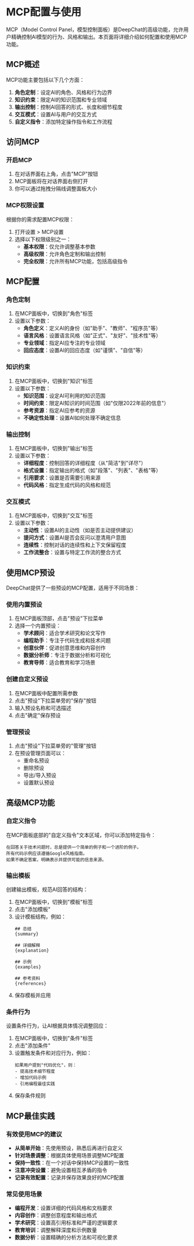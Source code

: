 # MCP配置与使用

MCP（Model Control Panel，模型控制面板）是DeepChat的高级功能，允许用户精确控制AI模型的行为、风格和输出。本页面将详细介绍如何配置和使用MCP功能。

## MCP概述

MCP功能主要包括以下几个方面：

1. **角色定制**：设定AI的角色、风格和行为边界
2. **知识约束**：限定AI的知识范围和专业领域
3. **输出控制**：控制AI回答的形式、长度和细节程度
4. **交互模式**：设置AI与用户的交互方式
5. **自定义指令**：添加特定操作指令和工作流程

## 访问MCP

### 开启MCP

1. 在对话界面右上角，点击"MCP"按钮
2. MCP面板将在对话界面右侧打开
3. 你可以通过拖拽分隔线调整面板大小

### MCP权限设置

根据你的需求配置MCP权限：

1. 打开设置 > MCP设置
2. 选择以下权限级别之一：
   - **基本权限**：仅允许调整基本参数
   - **高级权限**：允许角色定制和输出控制
   - **完全权限**：允许所有MCP功能，包括高级指令

## MCP配置

### 角色定制

1. 在MCP面板中，切换到"角色"标签
2. 设置以下参数：
   - **角色定义**：定义AI的身份（如"助手"、"教师"、"程序员"等）
   - **语言风格**：设置语言风格（如"正式"、"友好"、"技术性"等）
   - **专业领域**：指定AI应专注的专业领域
   - **回应态度**：设置AI的回应态度（如"谨慎"、"自信"等）

### 知识约束

1. 在MCP面板中，切换到"知识"标签
2. 设置以下参数：
   - **知识范围**：设定AI可利用的知识范围
   - **时间约束**：限定AI知识的时间范围（如"仅限2022年前的信息"）
   - **参考资源**：指定AI应参考的资源
   - **不确定性处理**：设置AI如何处理不确定信息

### 输出控制

1. 在MCP面板中，切换到"输出"标签
2. 设置以下参数：
   - **详细程度**：控制回答的详细程度（从"简洁"到"详尽"）
   - **格式设置**：指定输出的格式（如"段落"、"列表"、"表格"等）
   - **引用要求**：设置是否需要引用来源
   - **代码风格**：指定生成代码的风格和规范

### 交互模式

1. 在MCP面板中，切换到"交互"标签
2. 设置以下参数：
   - **主动性**：设置AI的主动性（如是否主动提供建议）
   - **提问方式**：设置AI是否会反问以澄清用户意图
   - **连续性**：控制对话的连续性和上下文保留程度
   - **工作流整合**：设置与特定工作流的整合方式

## 使用MCP预设

DeepChat提供了一些预设的MCP配置，适用于不同场景：

### 使用内置预设

1. 在MCP面板顶部，点击"预设"下拉菜单
2. 选择一个内置预设：
   - **学术顾问**：适合学术研究和论文写作
   - **编程助手**：专注于代码生成和技术问题
   - **创意伙伴**：促进创意思维和内容创作
   - **数据分析师**：专注于数据分析和可视化
   - **教育导师**：适合教育和学习场景

### 创建自定义预设

1. 在MCP面板中配置所需参数
2. 点击"预设"下拉菜单旁的"保存"按钮
3. 输入预设名称和可选描述
4. 点击"确定"保存预设

### 管理预设

1. 点击"预设"下拉菜单旁的"管理"按钮
2. 在预设管理页面可以：
   - 重命名预设
   - 删除预设
   - 导出/导入预设
   - 设置默认预设

## 高级MCP功能

### 自定义指令

在MCP面板底部的"自定义指令"文本区域，你可以添加特定指令：

```
在回答关于技术问题时，总是提供一个简单的例子和一个进阶的例子。
所有代码示例应该遵循Google风格指南。
如果不确定答案，明确表示并提供可能的信息来源。
```

### 输出模板

创建输出模板，规范AI回答的结构：

1. 在MCP面板中，切换到"模板"标签
2. 点击"添加模板"
3. 设计模板结构，例如：
   ```
   ## 总结
   {summary}
   
   ## 详细解释
   {explanation}
   
   ## 示例
   {examples}
   
   ## 参考资料
   {references}
   ```
4. 保存模板并应用

### 条件行为

设置条件行为，让AI根据具体情况调整回应：

1. 在MCP面板中，切换到"条件"标签
2. 点击"添加条件"
3. 设置触发条件和对应行为，例如：
   ```
   如果用户提到"代码优化"，则：
   - 提高技术细节程度
   - 增加代码示例
   - 引用编程最佳实践
   ```
4. 保存条件规则

## MCP最佳实践

### 有效使用MCP的建议

- **从简单开始**：先使用预设，熟悉后再进行自定义
- **针对场景调整**：根据具体使用场景调整MCP配置
- **保持一致性**：在一个对话中保持MCP设置的一致性
- **注意冲突设置**：避免设置相互矛盾的指令
- **记录有效配置**：记录并保存效果良好的MCP配置

### 常见使用场景

- **编程开发**：设置详细的代码风格和文档要求
- **内容创作**：调整创意程度和输出格式
- **学术研究**：设置高引用标准和严谨的逻辑要求
- **教育培训**：调整解释深度和示例数量
- **数据分析**：设置精确的分析方法和可视化要求 